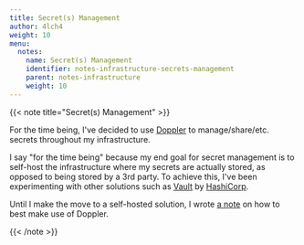 ```yaml
---
title: Secret(s) Management
author: 4lch4
weight: 10
menu:
  notes:
    name: Secret(s) Management
    identifier: notes-infrastructure-secrets-management
    parent: notes-infrastructure
    weight: 10
---
```


{{< note title="Secret(s) Management" >}}

For the time being, I've decided to use <a href="https://www.doppler.com" target="_blank">Doppler</a> to manage/share/etc. secrets throughout my infrastructure.

I say "for the time being" because my end goal for secret management is to self-host the infrastructure where my secrets are actually stored, as opposed to being stored by a 3rd party. To achieve this, I've been experimenting with other solutions such as <a href="https://www.vaultproject.io" target="_blank">Vault</a> by <a href="https://www.hashicorp.com" target="_blank">HashiCorp</a>.

Until I make the move to a self-hosted solution, I wrote [a note][0] on how to best make use of Doppler.

[0]: /notes/infrastructure/doppler

{{< /note >}}
